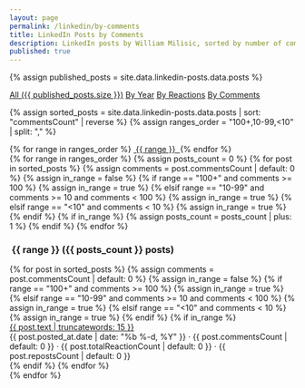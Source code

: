 ```yaml
---
layout: page
permalink: /linkedin/by-comments
title: LinkedIn Posts by Comments
description: LinkedIn posts by William Milisic, sorted by number of comments.
published: true
---
```


<!-- markdownlint-disable MD033 -->
{% assign published_posts = site.data.linkedin-posts.data.posts %}

<!-- Buttons for ordering LinkedIn posts -->
<div class="list-filters">
  <a href="/linkedin" class="list-filter">All ({{ published_posts.size }})</a>
  <a href="/linkedin/by-year" class="list-filter">By Year</a>
  <a href="/linkedin/by-reactions" class="list-filter">By Reactions</a>
  <a href="/linkedin/by-comments" class="list-filter">By Comments</a>
</div>

{% assign sorted_posts = site.data.linkedin-posts.data.posts | sort: "commentsCount" | reverse %}
{% assign ranges_order = "100+,10-99,<10" | split: "," %}

<!-- Comments cloud -->
<div class="tag-list">
  {% for range in ranges_order %}
   <a href="#{{ range }}" class="btn btn-primary tag-btn">
    <i class="fas fa-comments" aria-hidden="true"></i>&nbsp;{{ range }}&nbsp;
   </a>
  {% endfor %}
</div>

<div id="full-tags-list">
  {% for range in ranges_order %}
   {% assign posts_count = 0 %}
   {% for post in sorted_posts %}
    {% assign comments = post.commentsCount | default: 0 %}
    {% assign in_range = false %}
    {% if range == "100+" and comments >= 100 %}
      {% assign in_range = true %}
    {% elsif range == "10-99" and comments >= 10 and comments < 100 %}
      {% assign in_range = true %}
    {% elsif range == "<10" and comments < 10 %}
      {% assign in_range = true %}
    {% endif %}
    {% if in_range %}
      {% assign posts_count = posts_count | plus: 1 %}
    {% endif %}
   {% endfor %}
   <h3 id="{{ range }}" class="linked-section">
    <i class="fas fa-comments" aria-hidden="true"></i>
    &nbsp;{{ range }}&nbsp;({{ posts_count }} posts)
   </h3>
   <div class="post-list">
    {% for post in sorted_posts %}
      {% assign comments = post.commentsCount | default: 0 %}
      {% assign in_range = false %}
      {% if range == "100+" and comments >= 100 %}
       {% assign in_range = true %}
      {% elsif range == "10-99" and comments >= 10 and comments < 100 %}
       {% assign in_range = true %}
      {% elsif range == "<10" and comments < 10 %}
       {% assign in_range = true %}
      {% endif %}
      {% if in_range %}
       <div class="tag-entry">
        <a href="{{ post.url }}" target="_blank">{{ post.text | truncatewords: 15 }}</a>
        <div class="entry-date">
          <time datetime="{{ post.posted_at.date }}">{{ post.posted_at.date | date: "%b %-d, %Y" }}</time>
          <span class="post-stats">
           · <i class="fas fa-comments" aria-hidden="true"></i> {{ post.commentsCount | default: 0 }}
           · <i class="fas fa-thumbs-up" aria-hidden="true"></i> {{ post.totalReactionCount | default: 0 }}
           · <i class="fas fa-retweet" aria-hidden="true"></i> {{ post.repostsCount | default: 0 }}
          </span>
        </div>
       </div>
      {% endif %}
    {% endfor %}
   </div>
  {% endfor %}
</div>
